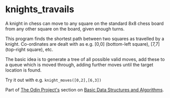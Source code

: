 # knights_travails

A knight in chess can move to any square on the standard 8x8 chess board from any other square on the board, given enough turns.

This program finds the shortest path between two squares as travelled by a knight. Co-ordinates are dealt with as e.g. [0,0] (bottom-left square), [7,7] (top-right square), etc.

The basic idea is to generate a tree of all possible valid moves, add these to a queue which is moved through, adding further moves until the target location is found.

Try it out with e.g. ```knight_moves([0,2],[6,3])```

Part of [The Odin Project's](https://www.theodinproject.com/) section on [Basic Data Structures and Algorithms](https://www.theodinproject.com/courses/ruby-programming/lessons/data-structures-and-algorithms).